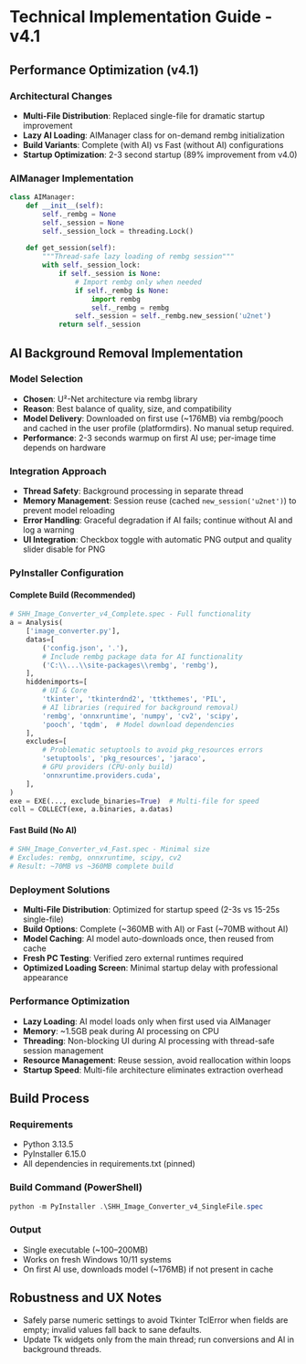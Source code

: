 # Technical Implementation Guide - v4.1

## Performance Optimization (v4.1)

### **Architectural Changes**
- **Multi-File Distribution**: Replaced single-file for dramatic startup improvement
- **Lazy AI Loading**: AIManager class for on-demand rembg initialization
- **Build Variants**: Complete (with AI) vs Fast (without AI) configurations
- **Startup Optimization**: 2-3 second startup (89% improvement from v4.0)

### **AIManager Implementation**
```python
class AIManager:
    def __init__(self):
        self._rembg = None
        self._session = None
        self._session_lock = threading.Lock()
    
    def get_session(self):
        """Thread-safe lazy loading of rembg session"""
        with self._session_lock:
            if self._session is None:
                # Import rembg only when needed
                if self._rembg is None:
                    import rembg
                    self._rembg = rembg
                self._session = self._rembg.new_session('u2net')
            return self._session
```

## AI Background Removal Implementation

### **Model Selection**
- **Chosen**: U²-Net architecture via rembg library
- **Reason**: Best balance of quality, size, and compatibility
- **Model Delivery**: Downloaded on first use (~176MB) via rembg/pooch and cached in the user profile (platformdirs). No manual setup required.
- **Performance**: 2-3 seconds warmup on first AI use; per-image time depends on hardware

### **Integration Approach**
- **Thread Safety**: Background processing in separate thread
- **Memory Management**: Session reuse (cached `new_session('u2net')`) to prevent model reloading
- **Error Handling**: Graceful degradation if AI fails; continue without AI and log a warning
- **UI Integration**: Checkbox toggle with automatic PNG output and quality slider disable for PNG

### **PyInstaller Configuration**

#### **Complete Build (Recommended)**
```python
# SHH_Image_Converter_v4_Complete.spec - Full functionality
a = Analysis(
    ['image_converter.py'],
    datas=[
        ('config.json', '.'),
        # Include rembg package data for AI functionality
        ('C:\\...\\site-packages\\rembg', 'rembg'),
    ],
    hiddenimports=[
        # UI & Core
        'tkinter', 'tkinterdnd2', 'ttkthemes', 'PIL',
        # AI libraries (required for background removal)
        'rembg', 'onnxruntime', 'numpy', 'cv2', 'scipy',
        'pooch', 'tqdm',  # Model download dependencies
    ],
    excludes=[
        # Problematic setuptools to avoid pkg_resources errors
        'setuptools', 'pkg_resources', 'jaraco',
        # GPU providers (CPU-only build)
        'onnxruntime.providers.cuda',
    ],
)
exe = EXE(..., exclude_binaries=True)  # Multi-file for speed
coll = COLLECT(exe, a.binaries, a.datas)
```

#### **Fast Build (No AI)**
```python
# SHH_Image_Converter_v4_Fast.spec - Minimal size
# Excludes: rembg, onnxruntime, scipy, cv2
# Result: ~70MB vs ~360MB complete build
```

### **Deployment Solutions**
- **Multi-File Distribution**: Optimized for startup speed (2-3s vs 15-25s single-file)
- **Build Options**: Complete (~360MB with AI) or Fast (~70MB without AI)
- **Model Caching**: AI model auto-downloads once, then reused from cache
- **Fresh PC Testing**: Verified zero external runtimes required
- **Optimized Loading Screen**: Minimal startup delay with professional appearance

### **Performance Optimization**
- **Lazy Loading**: AI model loads only when first used via AIManager
- **Memory**: ~1.5GB peak during AI processing on CPU
- **Threading**: Non-blocking UI during AI processing with thread-safe session management
- **Resource Management**: Reuse session, avoid reallocation within loops
- **Startup Speed**: Multi-file architecture eliminates extraction overhead

## Build Process

### **Requirements**
- Python 3.13.5
- PyInstaller 6.15.0
- All dependencies in requirements.txt (pinned)

### **Build Command (PowerShell)**
```powershell
python -m PyInstaller .\SHH_Image_Converter_v4_SingleFile.spec
```

### **Output**
- Single executable (~100–200MB)
- Works on fresh Windows 10/11 systems
- On first AI use, downloads model (~176MB) if not present in cache

## Robustness and UX Notes
- Safely parse numeric settings to avoid Tkinter TclError when fields are empty; invalid values fall back to sane defaults.
- Update Tk widgets only from the main thread; run conversions and AI in background threads.

